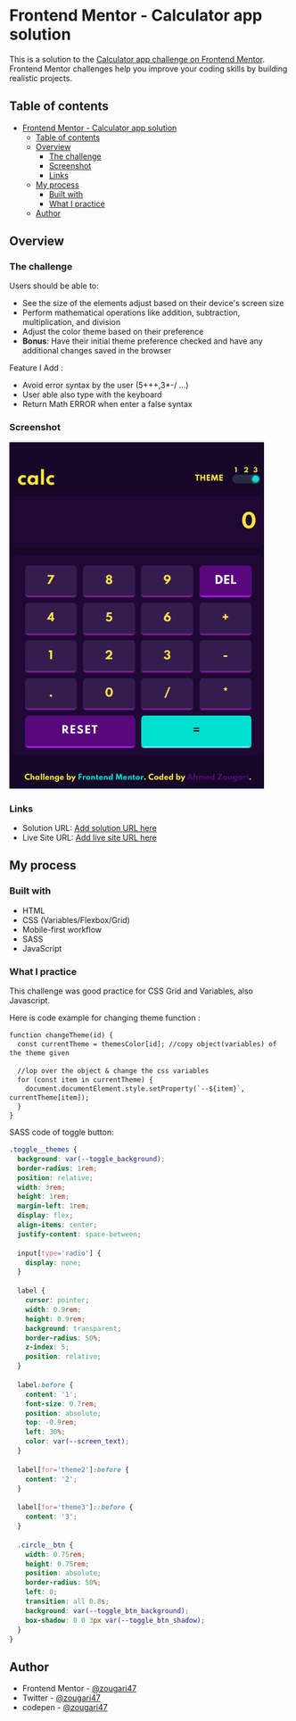 # Frontend Mentor - Calculator app solution

This is a solution to the [Calculator app challenge on Frontend Mentor](https://www.frontendmentor.io/challenges/calculator-app-9lteq5N29). Frontend Mentor challenges help you improve your coding skills by building realistic projects.

## Table of contents

- [Frontend Mentor - Calculator app solution](#frontend-mentor---calculator-app-solution)
  - [Table of contents](#table-of-contents)
  - [Overview](#overview)
    - [The challenge](#the-challenge)
    - [Screenshot](#screenshot)
    - [Links](#links)
  - [My process](#my-process)
    - [Built with](#built-with)
    - [What I practice](#what-i-practice)
  - [Author](#author)

## Overview

### The challenge

Users should be able to:

- See the size of the elements adjust based on their device's screen size
- Perform mathematical operations like addition, subtraction, multiplication, and division
- Adjust the color theme based on their preference
- **Bonus**: Have their initial theme preference checked and have any additional changes saved in the browser

Feature I Add :

- Avoid error syntax by the user (5+++,3\*-/ ...)
- User able also type with the keyboard
- Return Math ERROR when enter a false syntax

### Screenshot

![](./images/screenshot.png)

### Links

- Solution URL: [Add solution URL here](https://your-solution-url.com)
- Live Site URL: [Add live site URL here](https://your-live-site-url.com)

## My process

### Built with

- HTML
- CSS (Variables/Flexbox/Grid)
- Mobile-first workflow
- SASS
- JavaScript

### What I practice

This challenge was good practice for CSS Grid and Variables, also Javascript.

Here is code example for changing theme function :

```Js
function changeTheme(id) {
  const currentTheme = themesColor[id]; //copy object(variables) of the theme given

  //lop over the object & change the css variables
  for (const item in currentTheme) {
    document.documentElement.style.setProperty(`--${item}`, currentTheme[item]);
  }
}
```

SASS code of toggle button:

```scss
.toggle__themes {
  background: var(--toggle_background);
  border-radius: 1rem;
  position: relative;
  width: 3rem;
  height: 1rem;
  margin-left: 1rem;
  display: flex;
  align-items: center;
  justify-content: space-between;

  input[type='radio'] {
    display: none;
  }

  label {
    cursor: pointer;
    width: 0.9rem;
    height: 0.9rem;
    background: transparent;
    border-radius: 50%;
    z-index: 5;
    position: relative;
  }

  label:before {
    content: '1';
    font-size: 0.7rem;
    position: absolute;
    top: -0.9rem;
    left: 30%;
    color: var(--screen_text);
  }

  label[for='theme2']:before {
    content: '2';
  }

  label[for='theme3']::before {
    content: '3';
  }

  .circle__btn {
    width: 0.75rem;
    height: 0.75rem;
    position: absolute;
    border-radius: 50%;
    left: 0;
    transition: all 0.8s;
    background: var(--toggle_btn_background);
    box-shadow: 0 0 3px var(--toggle_btn_shadow);
  }
}
```

## Author

- Frontend Mentor - [@zougari47](https://www.frontendmentor.io/profile/zougari47)
- Twitter - [@zougari47](https://www.twitter.com/zougari47)
- codepen - [@zougari47](https://codepen.io/zougari47)
